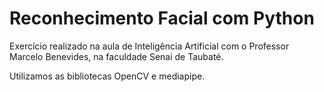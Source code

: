 # Reconhecimento Facial com Python
Exercício realizado na aula de Inteligência Artificial com o Professor Marcelo Benevides, na faculdade Senai de Taubaté. 

Utilizamos as bibliotecas OpenCV e mediapipe.
